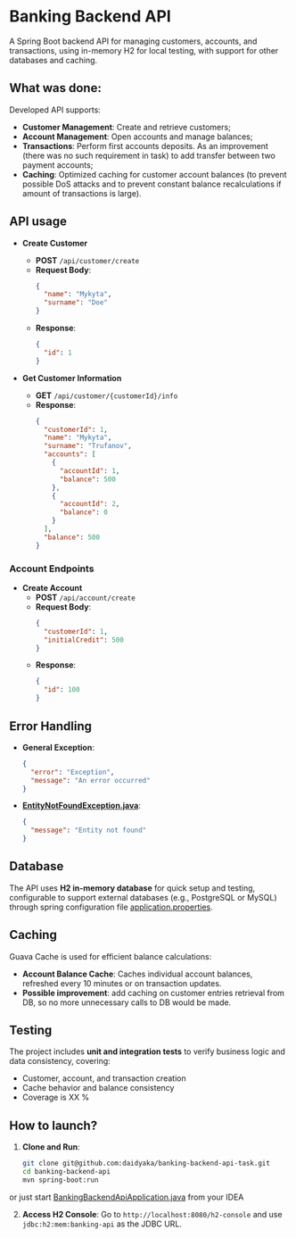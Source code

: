 # Banking Backend API

A Spring Boot backend API for managing customers, accounts, and transactions, using in-memory H2 for local testing, with
support for other databases and caching.

## What was done:

Developed API supports:

- **Customer Management**: Create and retrieve customers;
- **Account Management**: Open accounts and manage balances;
- **Transactions**: Perform first accounts deposits. As an improvement (there was no such requirement in task) to add
  transfer between two payment accounts;
- **Caching**: Optimized caching for customer account balances (to prevent possible DoS attacks and to prevent constant
  balance recalculations if amount of transactions is large).

## API usage

- **Create Customer**
    - **POST** `/api/customer/create`
    - **Request Body**:
      ```json
      {
        "name": "Mykyta",
        "surname": "Doe"
      }
      ```
    - **Response**:
      ```json
      {
        "id": 1
      }
      ```

- **Get Customer Information**
    - **GET** `/api/customer/{customerId}/info`
    - **Response**:
      ```json
      {
        "customerId": 1,
        "name": "Mykyta",
        "surname": "Trufanov",
        "accounts": [
          {
            "accountId": 1,
            "balance": 500
          },
          {
            "accountId": 2,
            "balance": 0
          }
        ],
        "balance": 500
      }
      ```

### Account Endpoints

- **Create Account**
    - **POST** `/api/account/create`
    - **Request Body**:
      ```json
      {
        "customerId": 1,
        "initialCredit": 500
      }
      ```
    - **Response**:
      ```json
      {
        "id": 100
      }
      ```

## Error Handling

- **General Exception**:
  ```json
  {
    "error": "Exception",
    "message": "An error occurred"
  }
- **[EntityNotFoundException.java](src%2Fmain%2Fjava%2Fcom%2Ftrufanov%2Fexception%2FEntityNotFoundException.java)**:
  ```json
  {
    "message": "Entity not found"
  }

## Database

The API uses **H2 in-memory database** for quick setup and testing, configurable to support external databases (e.g.,
PostgreSQL or MySQL) through spring configuration file [application.properties](src%2Fmain%2Fresources%2Fapplication.properties).

## Caching

Guava Cache is used for efficient balance calculations:

- **Account Balance Cache**: Caches individual account balances, refreshed every 10 minutes or on transaction updates.
- __Possible improvement__: add caching on customer entries retrieval from DB, so no more unnecessary calls to DB would be made.

## Testing

The project includes **unit and integration tests** to verify business logic and data consistency, covering:

- Customer, account, and transaction creation
- Cache behavior and balance consistency
- Coverage is XX %

## How to launch?

1. **Clone and Run**:
   ```bash
   git clone git@github.com:daidyaka/banking-backend-api-task.git
   cd banking-backend-api
   mvn spring-boot:run

or just start [BankingBackendApiApplication.java](src%2Fmain%2Fjava%2Fcom%2Ftrufanov%2FBankingBackendApiApplication.java) from your IDEA

2. **Access H2 Console**: Go to `http://localhost:8080/h2-console` and use `jdbc:h2:mem:banking-api` as the JDBC URL.

